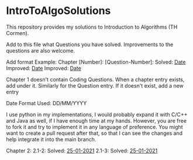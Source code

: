 # IntroToAlgoSolutions
This repository provides my solutions to Introduction to Algorithms (TH Cormen).

Add to this file what Questions you have solved. Improvements to the questions are also welcome.

Add format Example:
    Chapter [Number]:
        [Question-Number]:
            Solved: [Date](User-Url)
            Improved: [Date](User-Url)
            Improved: [Date](User-Url)

Chapter 1 doesn't contain Coding Questions.
When a chapter entry exists, add under it. Similarly for the Question entry. If it doesn't exist, add a new entry

Date Format Used: DD/MM/YYYY

I use python in my implementations, I would probably expand it with C/C++ and Java as well, if I have enough time at my hands.
However, you are free to fork it and try to implement it in any language of preference.
You might want to create a pull request after that, so that I can see the changes and help integrate it into the main branch.


Chapter 2:
    2.1-2:
        Solved: [25-01-2021](https://github.com/lov-1234)
    2.1-3:
        Solved: [25-01-2021](https://github.com/lov-1234)
